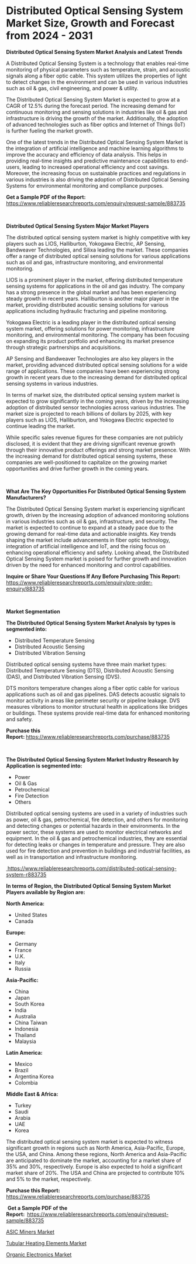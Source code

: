 <p><h1>Distributed Optical Sensing System Market Size, Growth and Forecast from 2024 - 2031</h1></p><p><strong>Distributed Optical Sensing System Market Analysis and Latest Trends</strong></p>
<p><p>A Distributed Optical Sensing System is a technology that enables real-time monitoring of physical parameters such as temperature, strain, and acoustic signals along a fiber optic cable. This system utilizes the properties of light to detect changes in the environment and can be used in various industries such as oil & gas, civil engineering, and power & utility.</p><p>The Distributed Optical Sensing System Market is expected to grow at a CAGR of 12.5% during the forecast period. The increasing demand for continuous monitoring and sensing solutions in industries like oil & gas and infrastructure is driving the growth of the market. Additionally, the adoption of advanced technologies such as fiber optics and Internet of Things (IoT) is further fueling the market growth.</p><p>One of the latest trends in the Distributed Optical Sensing System Market is the integration of artificial intelligence and machine learning algorithms to improve the accuracy and efficiency of data analysis. This helps in providing real-time insights and predictive maintenance capabilities to end-users, leading to increased operational efficiency and cost savings. Moreover, the increasing focus on sustainable practices and regulations in various industries is also driving the adoption of Distributed Optical Sensing Systems for environmental monitoring and compliance purposes.</p></p>
<p><strong>Get a Sample PDF of the Report:&nbsp;</strong> <a href="https://www.reliableresearchreports.com/enquiry/request-sample/883735">https://www.reliableresearchreports.com/enquiry/request-sample/883735</a></p>
<p>&nbsp;</p>
<p><strong>Distributed Optical Sensing System Major Market Players</strong></p>
<p><p>The distributed optical sensing system market is highly competitive with key players such as LIOS, Halliburton, Yokogawa Electric, AP Sensing, Bandweaver Technologies, and Silixa leading the market. These companies offer a range of distributed optical sensing solutions for various applications such as oil and gas, infrastructure monitoring, and environmental monitoring.</p><p>LIOS is a prominent player in the market, offering distributed temperature sensing systems for applications in the oil and gas industry. The company has a strong presence in the global market and has been experiencing steady growth in recent years. Halliburton is another major player in the market, providing distributed acoustic sensing solutions for various applications including hydraulic fracturing and pipeline monitoring.</p><p>Yokogawa Electric is a leading player in the distributed optical sensing system market, offering solutions for power monitoring, infrastructure monitoring, and environmental monitoring. The company has been focusing on expanding its product portfolio and enhancing its market presence through strategic partnerships and acquisitions.</p><p>AP Sensing and Bandweaver Technologies are also key players in the market, providing advanced distributed optical sensing solutions for a wide range of applications. These companies have been experiencing strong growth in recent years due to the increasing demand for distributed optical sensing systems in various industries.</p><p>In terms of market size, the distributed optical sensing system market is expected to grow significantly in the coming years, driven by the increasing adoption of distributed sensor technologies across various industries. The market size is projected to reach billions of dollars by 2025, with key players such as LIOS, Halliburton, and Yokogawa Electric expected to continue leading the market.</p><p>While specific sales revenue figures for these companies are not publicly disclosed, it is evident that they are driving significant revenue growth through their innovative product offerings and strong market presence. With the increasing demand for distributed optical sensing systems, these companies are well-positioned to capitalize on the growing market opportunities and drive further growth in the coming years.</p></p>
<p>&nbsp;</p>
<p><strong>What Are The Key Opportunities For Distributed Optical Sensing System Manufacturers?</strong></p>
<p><p>The Distributed Optical Sensing System market is experiencing significant growth, driven by the increasing adoption of advanced monitoring solutions in various industries such as oil & gas, infrastructure, and security. The market is expected to continue to expand at a steady pace due to the growing demand for real-time data and actionable insights. Key trends shaping the market include advancements in fiber optic technology, integration of artificial intelligence and IoT, and the rising focus on enhancing operational efficiency and safety. Looking ahead, the Distributed Optical Sensing System market is poised for further growth and innovation driven by the need for enhanced monitoring and control capabilities.</p></p>
<p><strong>Inquire or Share Your Questions If Any Before Purchasing This Report:</strong> <a href="https://www.reliableresearchreports.com/enquiry/pre-order-enquiry/883735">https://www.reliableresearchreports.com/enquiry/pre-order-enquiry/883735</a></p>
<p>&nbsp;</p>
<p><strong>Market Segmentation</strong></p>
<p><strong>The Distributed Optical Sensing System Market Analysis by types is segmented into:</strong></p>
<p><ul><li>Distributed Temperature Sensing</li><li>Distributed Acoustic Sensing</li><li>Distributed Vibration Sensing</li></ul></p>
<p><p>Distributed optical sensing systems have three main market types: Distributed Temperature Sensing (DTS), Distributed Acoustic Sensing (DAS), and Distributed Vibration Sensing (DVS). </p><p>DTS monitors temperature changes along a fiber optic cable for various applications such as oil and gas pipelines. DAS detects acoustic signals to monitor activity in areas like perimeter security or pipeline leakage. DVS measures vibrations to monitor structural health in applications like bridges or buildings. These systems provide real-time data for enhanced monitoring and safety.</p></p>
<p><strong>Purchase this Report:&nbsp;</strong><a href="https://www.reliableresearchreports.com/purchase/883735">https://www.reliableresearchreports.com/purchase/883735</a></p>
<p>&nbsp;</p>
<p><strong>The Distributed Optical Sensing System Market Industry Research by Application is segmented into:</strong></p>
<p><ul><li>Power</li><li>Oil & Gas</li><li>Petrochemical</li><li>Fire Detection</li><li>Others</li></ul></p>
<p><p>Distributed optical sensing systems are used in a variety of industries such as power, oil & gas, petrochemical, fire detection, and others for monitoring and detecting changes or potential hazards in their environments. In the power sector, these systems are used to monitor electrical networks and equipment. In the oil & gas and petrochemical industries, they are essential for detecting leaks or changes in temperature and pressure. They are also used for fire detection and prevention in buildings and industrial facilities, as well as in transportation and infrastructure monitoring.</p></p>
<p><a href="https://www.reliableresearchreports.com/distributed-optical-sensing-system-r883735">&nbsp;https://www.reliableresearchreports.com/distributed-optical-sensing-system-r883735</a></p>
<p><strong>In terms of Region, the Distributed Optical Sensing System Market Players available by Region are:</strong></p>
<p>
    <p> <strong> North America: </strong>
        <ul>
            <li>United States</li>
            <li>Canada</li>
        </ul>
        </p> 
    <p> <strong> Europe: </strong>
        <ul>
            <li>Germany</li>
            <li>France</li>
            <li>U.K.</li>
            <li>Italy</li>
            <li>Russia</li>
        </ul>
        </p> 
    <p> <strong> Asia-Pacific: </strong>
        <ul>
            <li>China</li>
            <li>Japan</li>
            <li>South Korea</li>
            <li>India</li>
            <li>Australia</li>
            <li>China Taiwan</li>
            <li>Indonesia</li>
            <li>Thailand</li>
            <li>Malaysia</li>
        </ul>
        </p> 
    <p> <strong> Latin America: </strong>
        <ul>
            <li>Mexico</li>
            <li>Brazil</li>
            <li>Argentina Korea</li>
            <li>Colombia</li>
        </ul>
        </p> 
    <p> <strong> Middle East & Africa: </strong>
        <ul>
            <li>Turkey</li>
            <li>Saudi</li>
            <li>Arabia</li>
            <li>UAE</li>
            <li>Korea</li>
        </ul>
    </p>
    </p>
<p><p>The distributed optical sensing system market is expected to witness significant growth in regions such as North America, Asia-Pacific, Europe, the USA, and China. Among these regions, North America and Asia-Pacific are anticipated to dominate the market, accounting for a market share of 35% and 30%, respectively. Europe is also expected to hold a significant market share of 20%. The USA and China are projected to contribute 10% and 5% to the market, respectively.</p></p>
<p><strong>Purchase this Report: </strong><a href="https://www.reliableresearchreports.com/purchase/883735">https://www.reliableresearchreports.com/purchase/883735</a></p>
<p>&nbsp;<strong>Get a Sample PDF of the Report:&nbsp;&nbsp;</strong><a href="https://www.reliableresearchreports.com/enquiry/request-sample/883735">https://www.reliableresearchreports.com/enquiry/request-sample/883735</a></p>
<p><strong></strong></p>
<p><p><a href="https://forested-sushi-9b0.notion.site/ASIC-Miners-Market-Competitive-Analysis-Market-Trends-and-Forecast-to-2031-9da9ba64a0c54a7aa33db0b4e77341be">ASIC Miners Market</a></p><p><a href="https://lydian-appliance-61d.notion.site/Tubular-Heating-Elements-Market-Insights-into-Market-CAGR-Market-Trends-and-Growth-Strategies-e4b49555936b47b6be3106dfe61a18dd">Tubular Heating Elements Market</a></p><p><a href="https://summer-dogwood-3e9.notion.site/Organic-Electronics-Market-Insight-Market-Trends-Growth-Forecasted-from-2024-TO-2031-4197181630464080ba20084e64754775">Organic Electronics Market</a></p></p>